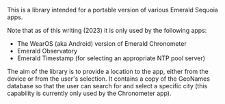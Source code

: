 This is a library intended for a portable version of various Emerald Sequoia apps.

Note that as of this writing (2023) it is only used by the following apps:

*   The WearOS (aka Android) version of Emerald Chronometer
*   Emerald Observatory
*   Emerald Timestamp (for selecting an appropriate NTP pool server)

The aim of the library is to provide a location to the app, either from the device
or from the user's selection. It contains a copy of the GeoNames database so that
the user can search for and select a specific city (this capability is currently
only used by the Chronometer app).

